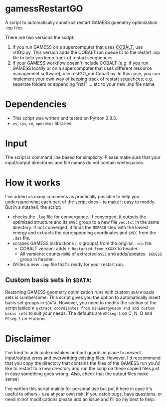 # gamessRestartGO
A script to automatically construct restart GAMESS goemetry optimization .inp files.

There are two versions the script:
1. If you run GAMESS on a supercomputer that uses [COBALT](https://www.anl.gov/mcs/cobalt-componentbased-lightweight-toolkit), use rstGO.py. This version adds the COBALT run queue ID to the restart .inp file to helo you keep track of restart seuquences.
2. If your GAMESS workflow doesn't include COBALT (e.g. if you run GAMESS locally or on a supercomputer that uses different resource management software), use restGO_nonCobalt.py. In this case, you can implement your own way of keeping track of restart sequences; e.g. seperate folders or appending "rst1" ... etc to your new .inp file name.

# Dependencies
- This script was written and tested on Python 3.8.3.
- `os`, `sys`, `re`, `operator` libraries.

# Input
The script is command line based for simplicity. Please make sure that your input/output directories and file names do not contain whitespaces.

# How it works
I've added as many comments as practically possible to help you understand what each part of the script does - to make it easy to modify. But in a nutshell, the script:
- checks the `.log` file for convergence. If converged, it outputs the optimized structure and its `$VEC` group to a new file `vec.txt` in the same directory. If not converged, it finds the `NSERCH` step with the lowest energy and extracts the corresponding coordinates and `$VEC` from the `.dat` file.
- scrapes GAMESS instructions (` $` groups) from the original `.inp` file:
  - COBALT version: adds `! Restarted from XXXXX` to header.
  - All versions: counts `NORB` of extracted `$VEC` and adds/updates ` $GUESS` group in header.
- Writes a new `.inp` file that's ready for your restart run.

## Custom basis sets in `$DATA`:
  Restarting GAMESS geometry optimization runs with custom `$DATA` basis sets is cumbersome. This script gives you the option to automatically insert basis set groups in `$DATA`. However, you need to modify the section of the script labled `# Extract coordiantes from minEnergyGeom and add custom basis sets` to suit your needs. The defaults are `APCseg-1` on C, N, O and `PCseg-1` on H atoms.
  
# Disclaimer
I've tried to anticipate mistakes and put guards in place to prevent input/output erros and overwritting existing files. However, I'd reccommend that you copy the directory that contains the files of the GAMESS run you'd like to restart to a new directory and run the scrip on these copied files just in case something goes wrong. Also, check that the output files make sense!

I've written this script mainly for personal use but put it here in case it's useful to others - use at your own risk! If you catch bugs, have questions, or need minor modifications please add an issue and I'll do my best to help.
